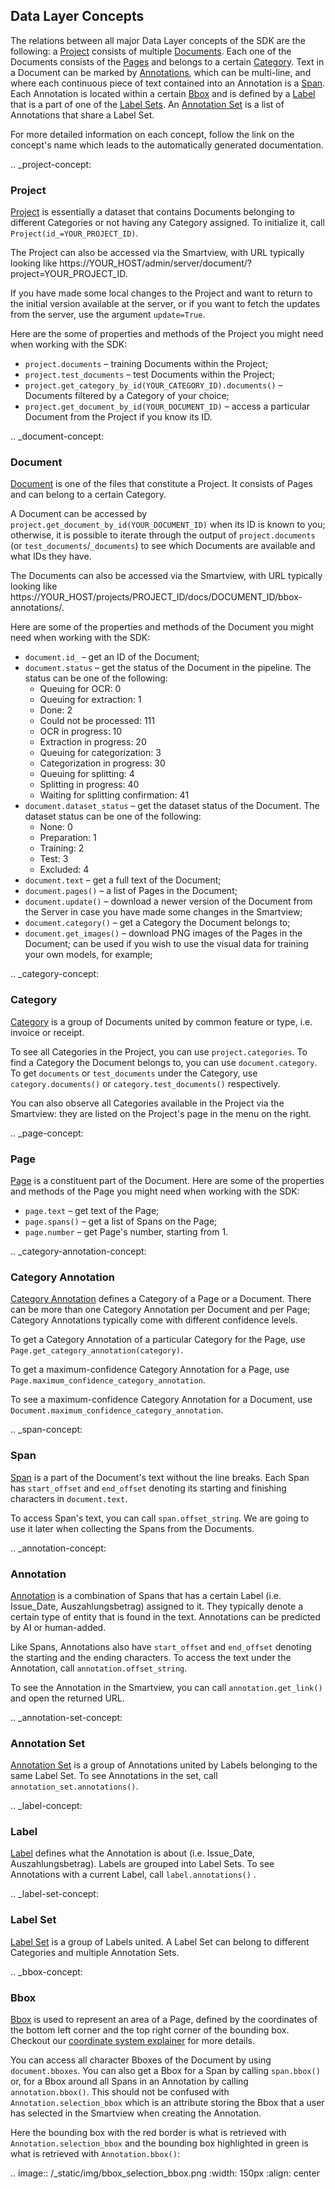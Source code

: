 ## Data Layer Concepts 

The relations between all major Data Layer concepts of the SDK are 
the following: a [Project](#project-concept) consists of multiple [Documents](#document-concept). Each one of the Documents consists of 
the [Pages](#page-concept) and belongs to a certain [Category](#category-concept). Text in a Document can be marked by 
[Annotations](#annotation-concept), which can be multi-line, and where each continuous piece of text contained into an 
Annotation is a [Span](#span-concept). Each Annotation is located within a certain [Bbox](#bbox-concept) and is defined by a 
[Label](#label-concept) that is a part of one of the [Label Sets](#label-set-concept). An [Annotation Set](#annotation-set-concept) is a list of Annotations
that share a Label Set. 

For more detailed information on each concept, follow the link on the concept's name which leads to the automatically 
generated documentation.

.. _project-concept:

### Project
[Project](sourcecode.html#project) is essentially a dataset that contains Documents 
belonging to different Categories or not having any Category assigned. To initialize it, call `Project(id_=YOUR_PROJECT_ID)`. 

The Project can also be accessed via the Smartview, with URL typically looking like 
https://YOUR_HOST/admin/server/document/?project=YOUR_PROJECT_ID.

If you have made some local changes to the Project and want to return to the initial version available at the server, or 
if you want to fetch the updates from the server, use the argument `update=True`.

Here are the some of properties and methods of the Project you might need when working with the SDK:
- `project.documents` – training Documents within the Project;
- `project.test_documents` – test Documents within the Project;
- `project.get_category_by_id(YOUR_CATEGORY_ID).documents()` – Documents filtered by a Category of your choice; 
- `project.get_document_by_id(YOUR_DOCUMENT_ID)` – access a particular Document from the Project if you know its ID.

.. _document-concept:

### Document
[Document](sourcecode.html#document) is one of the files that constitute a Project. It 
consists of Pages and can belong to a certain Category. 

A Document can be accessed by `project.get_document_by_id(YOUR_DOCUMENT_ID)` when its ID is known to you; otherwise, it 
is possible to iterate through the output of `project.documents` (or `test_documents`/`_documents`) to see which 
Documents are available and what IDs they have.

The Documents can also be accessed via the Smartview, with URL typically looking like 
https://YOUR_HOST/projects/PROJECT_ID/docs/DOCUMENT_ID/bbox-annotations/.

Here are some of the properties and methods of the Document you might need when working with the SDK:
- `document.id_` – get an ID of the Document;
- `document.status` – get the status of the Document in the pipeline. The status can be one of the following:
    - Queuing for OCR: 0
    - Queuing for extraction: 1
    - Done: 2
    - Could not be processed: 111
    - OCR in progress: 10
    - Extraction in progress: 20
    - Queuing for categorization: 3
    - Categorization in progress: 30
    - Queuing for splitting: 4
    - Splitting in progress: 40
    - Waiting for splitting confirmation: 41
- `document.dataset_status` – get the dataset status of the Document. The dataset status can be one of the following:
    - None: 0
    - Preparation: 1
    - Training: 2
    - Test: 3
    - Excluded: 4
- `document.text` – get a full text of the Document;
- `document.pages()` – a list of Pages in the Document;
- `document.update()` – download a newer version of the Document from the Server in case you have made some changes in 
the Smartview;
- `document.category()` – get a Category the Document belongs to;
- `document.get_images()` – download PNG images of the Pages in the Document; can be used if you wish to use the visual 
data for training your own models, for example;

.. _category-concept:

### Category
[Category](sourcecode.html#category) is a group of Documents united by common feature or type, i.e. invoice or receipt.

To see all Categories in the Project, you can use `project.categories`. 
To find a Category the Document belongs to, you can use `document.category`.
To get `documents` or `test_documents` under the Category, use `category.documents()` or `category.test_documents()` respectively.

You can also observe all Categories available in the Project via the Smartview: they are listed on the Project's page in the menu on the right.

.. _page-concept:

### Page
[Page](sourcecode.html#page) is a constituent part of the Document. Here are some of the properties and methods of the Page you might need when working with the SDK:
- `page.text` – get text of the Page;
- `page.spans()` – get a list of Spans on the Page;
- `page.number` – get Page's number, starting from 1.

.. _category-annotation-concept:

### Category Annotation
[Category Annotation](sourcecode.html#category-annotation) defines a Category of a Page or a Document. There can be 
more than one Category Annotation per Document and per Page; Category Annotations typically come with different
confidence levels.

To get a Category Annotation of a particular Category for the Page, use `Page.get_category_annotation(category)`. 

To get a maximum-confidence Category Annotation for a Page, use `Page.maximum_confidence_category_annotation`.

To see a maximum-confidence Category Annotation for a Document, use `Document.maximum_confidence_category_annotation`.

.. _span-concept:

### Span
[Span](sourcecode.html#span) is a part of the Document's text without the line breaks. Each Span has `start_offset` and `end_offset` denoting its starting and finishing characters in `document.text`. 

To access Span's text, you can call `span.offset_string`. We are going to use it later when collecting the Spans from the Documents.

.. _annotation-concept:

### Annotation 
[Annotation](sourcecode.html#annotation) is a combination of Spans that has a certain Label  (i.e. Issue_Date, Auszahlungsbetrag) assigned to it. They typically denote a certain type of entity that is found in the text. Annotations can be predicted by AI or human-added. 

Like Spans, Annotations also have `start_offset` and `end_offset` denoting the starting and the ending characters. To access the text under the Annotation, call `annotation.offset_string`.

To see the Annotation in the Smartview, you can call `annotation.get_link()` and open the returned URL. 

.. _annotation-set-concept:

### Annotation Set
[Annotation Set](sourcecode.html#annotation-set) is a group of Annotations united by Labels 
belonging to the same Label Set. To see Annotations in the set, call `annotation_set.annotations()`.

.. _label-concept:

### Label
[Label](sourcecode.html#label) defines what the Annotation is about (i.e. Issue_Date, 
Auszahlungsbetrag). Labels are grouped into Label Sets. To see Annotations with a current Label, 
call `label.annotations()` .

.. _label-set-concept:

### Label Set
[Label Set](sourcecode.html#label-set) is a group of Labels united. A Label Set can belong 
to different Categories and multiple Annotation Sets.

.. _bbox-concept:

### Bbox
[Bbox](sourcecode.html#bbox) is used to represent an area of a Page, defined by the coordinates of the bottom left corner
and the top right corner of the bounding box. Checkout our [coordinate system explainer](#coordinates-system) for more
details.

You can access all character Bboxes of the Document by using `document.bboxes`. You can also get a Bbox for a Span by 
calling `span.bbox()` or, for a Bbox around all Spans in an Annotation by calling `annotation.bbox()`. This should not be
confused with `Annotation.selection_bbox` which is an attribute storing the Bbox that a user has selected in the Smartview
when creating the Annotation.

Here the bounding box with the red border is what is retrieved with `Annotation.selection_bbox` and the bounding box 
highlighted in green is what is retrieved with `Annotation.bbox()`:

.. image:: /_static/img/bbox_selection_bbox.png
   :width: 150px
   :align: center
